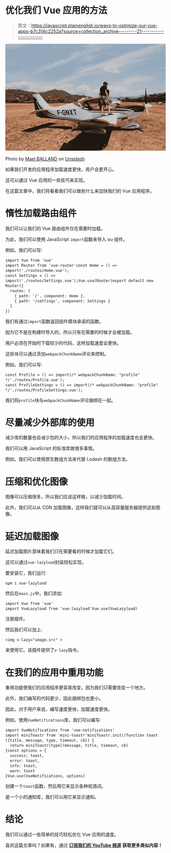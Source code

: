 # 优化我们 Vue 应用的方法

> 原文：<https://javascript.plainenglish.io/ways-to-optimize-our-vue-apps-b7c314c2252a?source=collection_archive---------21----------------------->

![](img/91af8ca0eaf7c9f8a06cb962f6fdf7d5.png)

Photo by [Mael BALLAND](https://unsplash.com/@mael_bld?utm_source=medium&utm_medium=referral) on [Unsplash](https://unsplash.com?utm_source=medium&utm_medium=referral)

如果我们开发的应用程序加载速度更快，用户会更开心。

这可以通过 Vue 应用的一些技巧来实现。

在这篇文章中，我们将看看我们可以做些什么来加快我们的 Vue 应用程序。

# 惰性加载路由组件

我们可以让我们的 Vue 路由组件仅在需要时加载。

为此，我们可以使用 JavaScript `import`函数来导入 ou 组件。

例如，我们可以写:

```
import Vue from 'vue'
import Router from 'vue-router'const Home = () => import('./routes/Home.vue');
const Settings = () => import('./routes/Settings.vue');Vue.use(Router)export default new Router({
  routes: [
    { path: '/', component: Home },
    { path: '/settings', component: Settings }
  ]
})
```

我们有通过`import`函数返回组件模块承诺的函数。

因为它不是在构建时导入的，所以只有在需要的时候才会被加载。

用户必须在开始时下载较少的代码，这样加载速度会更快。

这些块可以通过添加`webpackChunkName`评论来控制。

例如，我们可以写:

```
const Profile = () => import(/* webpackChunkName: "profile" */'./routes/Profile.vue');
const ProfileSettings = () => import(/* webpackChunkName: "profile" */'./routes/ProfileSettings.vue');
```

我们将`profile`块与`webpackChunkName`评论捆绑在一起。

# 尽量减少外部库的使用

减少库的数量也会减少包的大小，所以我们的应用程序的加载速度也会更快。

我们可以用 JavaScript 的标准库做很多事情。

例如，我们可以使用原生数组方法来代替 Lodash 的数组方法。

# 压缩和优化图像

图像可以压缩很多，所以我们应该这样做，以减少加载时间。

此外，我们可以从 CDN 加载图像，这样我们就可以从高容量服务器提供这些图像。

# 延迟加载图像

延迟加载图片意味着我们只在需要看的时候才加载它们。

这可以通过`vue-lazyload`封装轻松实现。

要安装它，我们运行:

```
npm i vue-lazyload
```

然后在`main.js`中，我们添加:

```
import Vue from 'vue'
import VueLazyload from 'vue-lazyload'Vue.use(VueLazyload)
```

注册插件。

然后我们可以加上:

```
<img v-lazy="image.src" >
```

来使用它。该插件提供了`v-lazy`指令。

# 在我们的应用中重用功能

重用功能使我们的应用程序更容易改变，因为我们只需要改变一个地方。

此外，我们编写的代码更少，因此捆绑包也更小。

因此，对于用户来说，编写速度更快，加载速度更快。

例如，使用`VueNotifications`库，我们可以编写:

```
import VueNotifications from 'vue-notifications'
import miniToastr from 'mini-toastr'miniToastr.init()function toast ({title, message, type, timeout, cb}) {
  return miniToastr[type](message, title, timeout, cb)
}const options = {
  success: toast,
  error: toast,
  info: toast,
  warn: toast
}Vue.use(VueNotifications, options)
```

创建一个`toast`函数，然后用它来显示各种祝酒词。

是一个小的通知库，我们可以用它来显示通知。

# 结论

我们可以通过一些简单的技巧轻松优化 Vue 应用的速度。

喜欢这篇文章吗？如果有，通过 [**订阅我们的 YouTube 频道**](https://www.youtube.com/channel/UCtipWUghju290NWcn8jhyAw?sub_confirmation=true) **获取更多类似内容！**